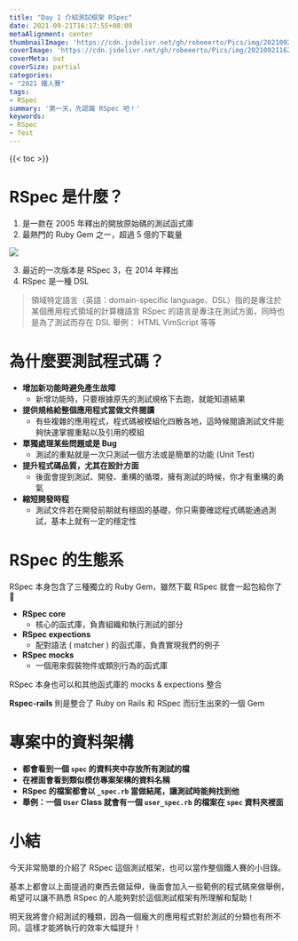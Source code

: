 ```yaml
---
title: "Day 1 介紹測試框架 RSpec"
date: 2021-09-21T16:17:55+08:00
metaAlignment: center
thumbnailImage: 'https://cdn.jsdelivr.net/gh/robeeerto/Pics/img/202109211620030.png'
coverImage: 'https://cdn.jsdelivr.net/gh/robeeerto/Pics/img/202109211620030.png' 
coverMeta: out
coverSize: partial
categories:
- "2021 鐵人賽"
tags:
- RSpec
summary: '第一天，先認識 RSpec 吧！'
keywords:
- RSpec
- Test
---
```



{{< toc >}}

# RSpec 是什麼？

1. 是一款在 2005 年釋出的開放原始碼的測試函式庫
2. 最熱門的 Ruby Gem 之一，超過 5 億的下載量

![](https://cdn.jsdelivr.net/gh/robeeerto/Pics/img/202109211630135.png)

3. 最近的一次版本是 RSpec 3，在 2014 年釋出
4. RSpec 是一種 DSL
> 領域特定語言（英語：domain-specific language、DSL）指的是專注於某個應用程式領域的計算機語言
> RSpec 的語言是專注在測試方面，同時也是為了測試而存在
> DSL 舉例： HTML VimScript 等等

# 為什麼要測試程式碼？

- **增加新功能時避免產生故障**
  - 新增功能時，只要根據原先的測試規格下去跑，就能知道結果 
- **提供規格給整個應用程式當做文件閱讀**
  - 有些複雜的應用程式，程式碼被模組化四散各地，這時候閱讀測試文件能夠快速掌握重點以及引用的模組
- **單獨處理某些問題或是 Bug**
  - 測試的重點就是一次只測試一個方法或是簡單的功能 (Unit Test) 
- **提升程式碼品質，尤其在設計方面**
  - 後面會提到測試、開發、重構的循環，擁有測試的時候，你才有重構的勇氣
- **縮短開發時程**
  - 測試文件若在開發前期就有穩固的基礎，你只需要確認程式碼能通過測試，基本上就有一定的穩定性

# RSpec 的生態系

RSpec 本身包含了三種獨立的 Ruby Gem，雖然下載 RSpec 就會一起包給你了 :ghost: 

- **RSpec core**
  - 核心的函式庫，負責組織和執行測試的部分
- **RSpec expections**
  - 配對語法 ( matcher ) 的函式庫，負責實現我們的例子
- **RSpec mocks**
  - 一個用來假裝物件或類別行為的函式庫

RSpec 本身也可以和其他函式庫的 mocks & expections 整合

**Rspec-rails** 則是整合了 Ruby on Rails 和 RSpec 而衍生出來的一個 Gem 

# 專案中的資料架構

- **都會看到一個 `spec` 的資料夾中存放所有測試的檔**
- **在裡面會看到類似模仿專案架構的資料名稱**
- **RSpec 的檔案都會以 `_spec.rb` 當做結尾，讓測試時能夠找到他**
- **舉例：一個 `User` Class 就會有一個 `user_spec.rb` 的檔案在 `spec` 資料夾裡面**

# 小結

今天非常簡單的介紹了 RSpec 這個測試框架，也可以當作整個鐵人賽的小目錄。

基本上都會以上面提過的東西去做延伸，後面會加入一些範例的程式碼來做舉例，希望可以讓不熟悉 RSpec 的人能夠對於這個測試框架有所理解和幫助！

明天我將會介紹測試的種類，因為一個龐大的應用程式對於測試的分類也有所不同，這樣才能將執行的效率大幅提升！



